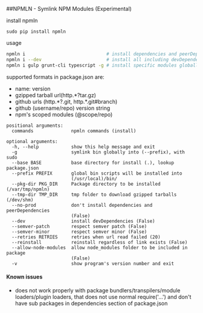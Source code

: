 ##NPMLN - Symlink NPM Modules (Experimental)

install npmln
```
sudo pip install npmln
```

usage
```bash
npmln i                              # install dependencies and peerDependencies (./package.json)
npmln i --dev                        # install all including devDependencies (./package.json)
npmln i gulp grunt-cli typescript -g # install specific modules globally
```

supported formats in package.json are:
- name: version
- gzipped tarball url(http.\*?tar.gz)
- github urls (http.\*?.git, http.\*.git#branch)
- github (username/repo) version string
- npm's scoped modules (@scope/repo)

```
positional arguments:
  commands              npmln commands (install)

optional arguments:
  -h, --help            show this help message and exit
  -g                    symlink bin globally into (--prefix), with sudo
  --base BASE           base directory for install (.), lookup package.json
  --prefix PREFIX       global bin scripts will be installed into
                        (/usr/local)/bin/
  --pkg-dir PKG_DIR     Package directory to be installed (/var/tmp/npmln)
  --tmp-dir TMP_DIR     tmp folder to download gzipped tarballs (/dev/shm)
  --no-prod             don't install dependencies and peerDependencies
                        (False)
  --dev                 install devDependencies (False)
  --semver-patch        respect semver patch (False)
  --semver-minor        respect semver minor (False)
  --retries RETRIES     retries when url read failed (20)
  --reinstall           reinstall regardless of link exists (False)
  --allow-node-modules  allow node_modules folder to be included in package
                        (False)
  -v                    show program's version number and exit
```

#### Known issues
- does not work properly with package bundlers/transpilers/module loaders/plugin loaders,
that does not use normal require('...') and don't have sub packages in dependencies section of package.json
